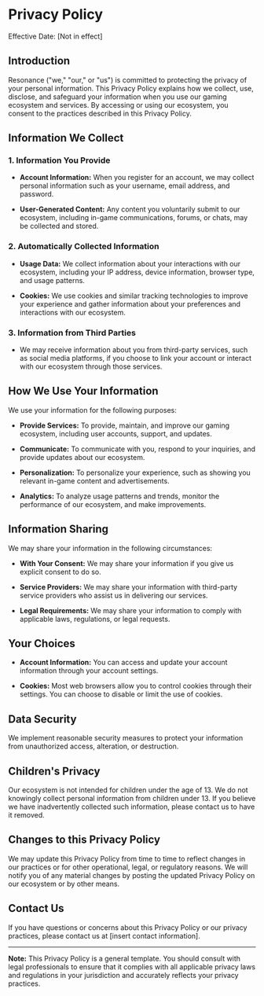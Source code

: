 # Privacy Policy

Effective Date: [Not in effect]

## Introduction

Resonance ("we," "our," or "us") is committed to protecting the privacy of your personal information. This Privacy Policy explains how we collect, use, disclose, and safeguard your information when you use our gaming ecosystem and services. By accessing or using our ecosystem, you consent to the practices described in this Privacy Policy.

## Information We Collect

### 1. Information You Provide

- **Account Information:** When you register for an account, we may collect personal information such as your username, email address, and password.

- **User-Generated Content:** Any content you voluntarily submit to our ecosystem, including in-game communications, forums, or chats, may be collected and stored.

### 2. Automatically Collected Information

- **Usage Data:** We collect information about your interactions with our ecosystem, including your IP address, device information, browser type, and usage patterns.

- **Cookies:** We use cookies and similar tracking technologies to improve your experience and gather information about your preferences and interactions with our ecosystem.

### 3. Information from Third Parties

- We may receive information about you from third-party services, such as social media platforms, if you choose to link your account or interact with our ecosystem through those services.

## How We Use Your Information

We use your information for the following purposes:

- **Provide Services:** To provide, maintain, and improve our gaming ecosystem, including user accounts, support, and updates.

- **Communicate:** To communicate with you, respond to your inquiries, and provide updates about our ecosystem.

- **Personalization:** To personalize your experience, such as showing you relevant in-game content and advertisements.

- **Analytics:** To analyze usage patterns and trends, monitor the performance of our ecosystem, and make improvements.

## Information Sharing

We may share your information in the following circumstances:

- **With Your Consent:** We may share your information if you give us explicit consent to do so.

- **Service Providers:** We may share your information with third-party service providers who assist us in delivering our services.

- **Legal Requirements:** We may share your information to comply with applicable laws, regulations, or legal requests.

## Your Choices

- **Account Information:** You can access and update your account information through your account settings.

- **Cookies:** Most web browsers allow you to control cookies through their settings. You can choose to disable or limit the use of cookies.

## Data Security

We implement reasonable security measures to protect your information from unauthorized access, alteration, or destruction.

## Children's Privacy

Our ecosystem is not intended for children under the age of 13. We do not knowingly collect personal information from children under 13. If you believe we have inadvertently collected such information, please contact us to have it removed.

## Changes to this Privacy Policy

We may update this Privacy Policy from time to time to reflect changes in our practices or for other operational, legal, or regulatory reasons. We will notify you of any material changes by posting the updated Privacy Policy on our ecosystem or by other means.

## Contact Us

If you have questions or concerns about this Privacy Policy or our privacy practices, please contact us at [insert contact information].

---

**Note:** This Privacy Policy is a general template. You should consult with legal professionals to ensure that it complies with all applicable privacy laws and regulations in your jurisdiction and accurately reflects your privacy practices.
